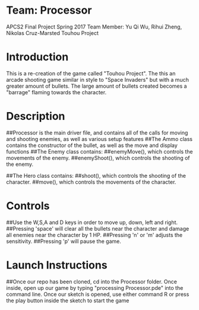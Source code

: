 # Team: Processor
APCS2 Final Project Spring 2017
Team Member: Yu Qi Wu, Rihui Zheng, Nikolas Cruz-Marsted
Touhou Project

# Introduction
  This is a re-creation of the game called "Touhou Project". The this an arcade shooting game similar in style to "Space Invaders" but with a much greater amount of bullets.
The large amount of bullets created becomes a "barrage" flaming towards the character.

# Description
  ##Processor is the main driver file, and contains all of the calls for moving and shooting enemies, as well as various setup features
  ##The Ammo class contains the constructor of the bullet, as well as the move and display functions
  ##The Enemy class contains:
    ##enemyMove(), which  controls the movements of the enemy.
    ##enemyShoot(), which  controls the shooting of the enemy.
    
  ##The Hero class contains:
    ##shoot(), which controls the shooting of the character.
    ##move(), which controls the movements of the character.

# Controls
  ##Use the W,S,A and D keys in order to move up, down, left and right.
  ##Pressing 'space' will clear all the bullets near the character and 
damage all enemies near the character by 1 HP.
  ##Pressing 'n' or 'm' adjusts the sensitivity.
  ##Pressing 'p' will pause the game.

# Launch Instructions
 ##Once our repo has been cloned, cd into the Processor folder. Once inside, open up our game by typing "processing Processor.pde" into the command line. Once our sketch is opened, use either command R or press the play button inside the sketch to start the game